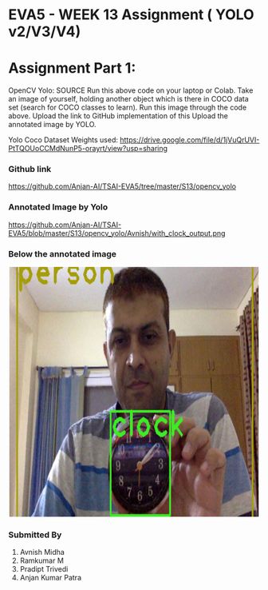 # EVA5 - WEEK 13 Assignment ( YOLO v2/V3/V4) #

# Assignment Part 1: #
OpenCV Yolo: SOURCE
Run this above code on your laptop or Colab. 
Take an image of yourself, holding another object which is there in COCO data set (search for COCO classes to learn). 
Run this image through the code above. 
Upload the link to GitHub implementation of this
Upload the annotated image by YOLO. 


Yolo Coco Dataset Weights used: https://drive.google.com/file/d/1jVuQrUVI-PtTQOUoCCMdNunP5-orayrt/view?usp=sharing

### Github link  ###
https://github.com/Anjan-AI/TSAI-EVA5/tree/master/S13/opencv_yolo

### Annotated Image by Yolo ###
https://github.com/Anjan-AI/TSAI-EVA5/blob/master/S13/opencv_yolo/Avnish/with_clock_output.png


### Below the annotated image ###
<p align ="center">
  <img width= 500, height = 500 src="Avnish/with_clock_output.png">			  
</p>


### Submitted By  ###
1. Avnish Midha 
2. Ramkumar M 
3. Pradipt Trivedi 
4. Anjan Kumar Patra
